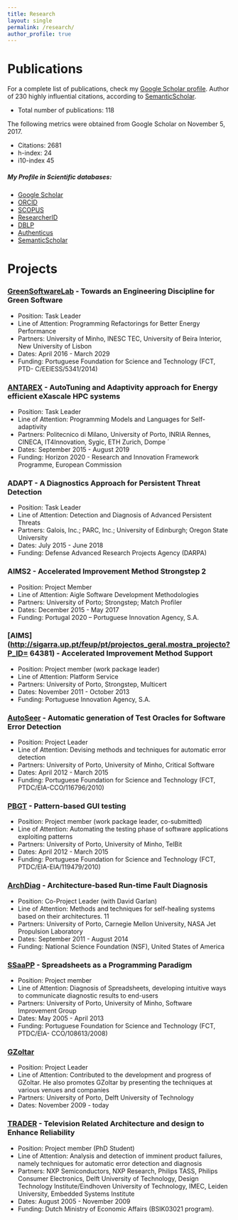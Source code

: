 ```yaml
---
title: Research
layout: single
permalink: /research/
author_profile: true
---
```


# Publications

<p font-size="11px"> For a complete list of publications, check my <a href="http://scholar.google.com/citations?user=x25BFgEAAAAJ&hl=en">Google Scholar profile</a>. Author of 230 highly influential citations, according to <a href="https://www.semanticscholar.org/author/Rui-Abreu/3175505">SemanticScholar</a>.</p>

* Total number of publications: 118

The following metrics were obtained from Google Scholar on November 5, 2017.
* Citations: 2681
* h-index: 24
* i10-index 45

##### My Profile in Scientific databases:
* [Google Scholar](http://scholar.google.com/citations?user=x25BFgEAAAAJ&hl=en)
* [ORCID](http://orcid.org/0000-0003-3734-3157)
* [SCOPUS](http://www.scopus.com/authid/detail.uri?authorId=16479696600)
* [ResearcherID](http://www.researcherid.com/rid/A-8119-2015)
* [DBLP](http://www.informatik.uni-trier.de/~ley/db/indices/a-tree/a/Abreu:Rui.html)
* [Authenticus](https://www.authenticus.pt/R-000-KWV)
* [SemanticScholar](https://www.semanticscholar.org/author/Rui-Abreu/3175505)


# Projects

### [GreenSoftwareLab](http://greenlab.di.uminho.pt/) - Towards an Engineering Discipline for Green Software

* Position: Task Leader
* Line of Attention: Programming Refactorings for Better Energy Performance
* Partners: University of Minho, INESC TEC, University of Beira Interior, New University of Lisbon
* Dates: April 2016 - March 2029
* Funding: Portuguese Foundation for Science and Technology (FCT, PTD- C/EEIESS/5341/2014)

### [ANTAREX](http://antarex.fe.up.pt) - AutoTuning and Adaptivity approach for Energy efficient eXascale HPC systems
* Position: Task Leader
* Line of Attention: Programming Models and Languages for Self-adaptivity
* Partners: Politecnico di Milano, University of Porto, INRIA Rennes, CINECA, IT4Innovation, Sygic, ETH Zurich, Dompe ́
* Dates: September 2015 - August 2019
* Funding: Horizon 2020 - Research and Innovation Framework Programme, European Commission


### ADAPT - A Diagnostics Approach for Persistent Threat Detection
* Position: Task Leader
* Line of Attention: Detection and Diagnosis of Advanced Persistent Threats
* Partners: Galois, Inc.; PARC, Inc.; University of Edinburgh; Oregon State University
* Dates: July 2015 - June 2018
* Funding: Defense Advanced Research Projects Agency (DARPA)

### AIMS2 - Accelerated Improvement Method Strongstep 2

* Position: Project Member
* Line of Attention: Aigle Software Development Methodologies
* Partners: University of Porto; Strongstep; Match Profiler
* Dates: December 2015 - May 2017
* Funding: Portugal 2020 – Portuguese Innovation Agency, S.A.

### [AIMS](http://sigarra.up.pt/feup/pt/projectos_geral.mostra_projecto?P_ID= 64381) - Accelerated Improvement Method Support

* Position: Project member (work package leader)
* Line of Attention: Platform Service
* Partners: University of Porto, Strongstep, Multicert
* Dates: November 2011 - October 2013
* Funding: Portuguese Innovation Agency, S.A.

### [AutoSeer](http://www.fe.up.pt/AutoSeer) - Automatic generation of Test Oracles for Software Error Detection

* Position: Project Leader
* Line of Attention: Devising methods and techniques for automatic error detection
* Partners: University of Porto, University of Minho, Critical Software
* Dates: April 2012 - March 2015
* Funding: Portuguese Foundation for Science and Technology (FCT, PTDC/EIA-CCO/116796/2010)


### [PBGT](http://paginas.fe.up.pt/~apaiva/PBGT/PBGT.htm) - Pattern-based GUI testing

* Position: Project member (work package leader, co-submitted)
* Line of Attention: Automating the testing phase of software applications exploiting patterns
* Partners: University of Porto, University of Minho, TelBit
* Dates: April 2012 - March 2015
* Funding: Portuguese Foundation for Science and Technology (FCT, PTDC/EIA-EIA/119479/2010)

### [ArchDiag](http://www.nsf.gov/awardsearch/showAward.do?AwardNumber=1116848) - Architecture-based Run-time Fault Diagnosis

* Position: Co-Project Leader (with David Garlan)
* Line of Attention: Methods and techniques for self-healing systems based on their architectures. 11
* Partners: University of Porto, Carnegie Mellon University, NASA Jet Propulsion Laboratory
* Dates: September 2011 - August 2014
* Funding: National Science Foundation (NSF), United States of America

### [SSaaPP](http://ssaapp.di.uminho.pt/) - Spreadsheets as a Programming Paradigm

* Position: Project member
* Line of Attention: Diagnosis of Spreadsheets, developing intuitive ways to communicate diagnostic results to end-users
* Partners: University of Porto, University of Minho, Software Improvement Group
* Dates: May 2005 - April 2013
* Funding: Portuguese Foundation for Science and Technology (FCT, PTDC/EIA- CCO/108613/2008)


### [GZoltar](http://www.gzoltar.com)

* Position: Project Leader
* Line of Attention: Contributed to the development and progress of GZoltar. He also promotes GZoltar by presenting the techniques at various venues and companies
* Partners: University of Porto, Delft University of Technology
* Dates: November 2009 - today

### [TRADER](http://www.esi.nl/trader) - Television Related Architecture and design to Enhance Reliability

* Position: Project member (PhD Student)
* Line of Attention: Analysis and detection of imminent product failures, namely techniques for automatic error detection and diagnosis
* Partners: NXP Semiconductors, NXP Research, Philips TASS, Philips Consumer Electronics, Delft University of Technology, Design Technology Institute/Eindhoven University of Technology, IMEC, Leiden University, Embedded Systems Institute
* Dates: August 2005 - November 2009
* Funding: Dutch Ministry of Economic Affairs (BSIK03021 program).

